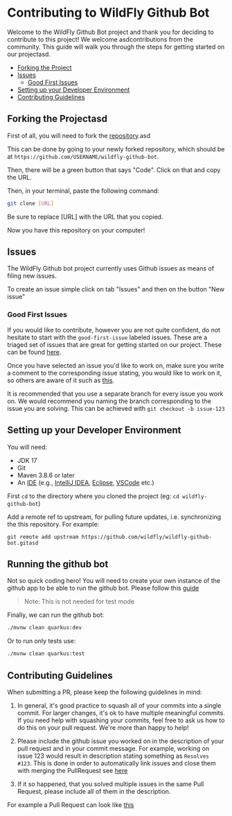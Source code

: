 Contributing to WildFly Github Bot
==================================

Welcome to the WildFly Github Bot project and thank you for deciding to contribute to this project! We welcome asdcontributions from the community. This guide will walk you through the steps for getting started on our projectasd.

- [Forking the Project](#forking-the-project)
- [Issues](#issues)
    - [Good First Issues](#good-first-issues)
- [Setting up your Developer Environment](#setting-up-your-developer-environment)
- [Contributing Guidelines](#contributing-guidelines)


## Forking the Projectasd
First of all, you will need to fork the [repository](https://github.com/wildfly/wildfly-github-bot).asd

This can be done by going to your newly forked repository, which should be at `https://github.com/USERNAME/wildfly-github-bot`.

Then, there will be a green button that says "Code". Click on that and copy the URL.

Then, in your terminal, paste the following command:
```bash
git clone [URL]
```
Be sure to replace [URL] with the URL that you copied.

Now you have this repository on your computer!

## Issues
The WildFly Github bot project currently uses Github issues as means of filing new issues.

To create an issue simple click on tab "Issues" and then on the button "New issue"

### Good First Issues
If you would like to contribute, however you are not quite confident, do not hesitate to start with the `good-first-issue` labeled issues. These are a triaged set of issues that are great for getting started on our project. These can be found [here](https://github.com/wildfly/wildfly-github-bot/labels/good%20first%20issue).

Once you have selected an issue you'd like to work on, make sure you write a comment to the corresponding issue stating, you would like to work on it, so others are aware of it such as [this](https://github.com/wildfly/wildfly-github-bot/issues/44).

It is recommended that you use a separate branch for every issue you work on. We would recommend you naming the branch corresponding to the issue you are solving. This can be achieved with `git checkout -b issue-123`

## Setting up your Developer Environment
You will need:

* JDK 17
* Git
* Maven 3.8.6 or later
* An [IDE](https://en.wikipedia.org/wiki/Comparison_of_integrated_development_environments#Java)
  (e.g., [IntelliJ IDEA](https://www.jetbrains.com/idea/download/), [Eclipse](https://www.eclipse.org/downloads/), [VSCode](https://code.visualstudio.com/download) etc.)

First `cd` to the directory where you cloned the project (eg: `cd wildfly-github-bot`)

Add a remote ref to upstream, for pulling future updates, i.e. synchronizing the this repository.
For example:

```
git remote add upstream https://github.com/wildfly/wildfly-github-bot.gitasd
```

## Running the github bot
Not so quick coding hero! You will need to create your own instance of the github app to be able to run the github bot. Please follow this [guide](README.md)
> Note: This is not needed for test mode

Finally, we can run the github bot:
```bash
./mvnw clean quarkus:dev
```

Or to run only tests use:

```bash
./mvnw clean quarkus:test
```

## Contributing Guidelines

When submitting a PR, please keep the following guidelines in mind:

1. In general, it's good practice to squash all of your commits into a single commit. For larger changes, it's ok to have multiple meaningful commits. If you need help with squashing your commits, feel free to ask us how to do this on your pull request. We're more than happy to help!

2. Please include the github issue you worked on in the description of your pull request and in your commit message. For example, working on issue 123 would result in description stating something as `Resolves #123`. This is done in order to automatically link issues and close them with merging the PullRequest see [here](https://docs.github.com/en/issues/tracking-your-work-with-issues/linking-a-pull-request-to-an-issue#linking-a-pull-request-to-an-issue-using-a-keyword)

3. If it so happened, that you solved multiple issues in the same Pull Request, please include all of them in the description.

For example a Pull Request can look like [this](https://github.com/wildfly/wildfly-github-bot/pull/147)